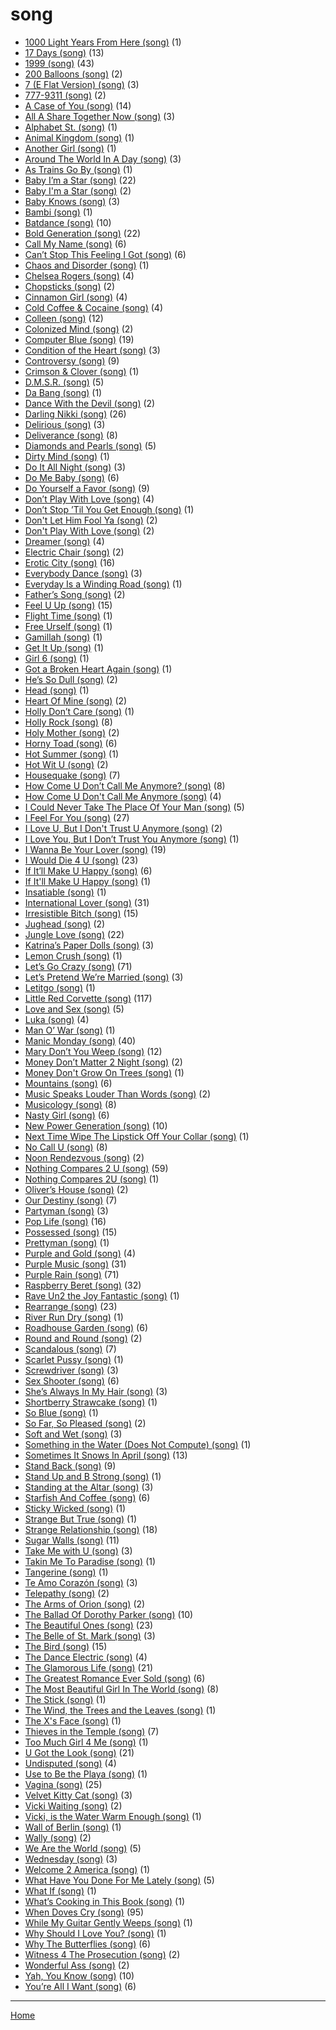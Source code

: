 # song

  * [1000 Light Years From Here (song)](../song/1000-light-years-from-here/index.md) (1)
  * [17 Days (song)](../song/17-days/index.md) (13)
  * [1999 (song)](../song/1999/index.md) (43)
  * [200 Balloons (song)](../song/200-balloons/index.md) (2)
  * [7 (E Flat Version) (song)](../song/7-e-flat-version/index.md) (3)
  * [777-9311 (song)](../song/777-9311/index.md) (2)
  * [A Case of You (song)](../song/a-case-of-you/index.md) (14)
  * [All A Share Together Now (song)](../song/all-a-share-together-now/index.md) (3)
  * [Alphabet St. (song)](../song/alphabet-st/index.md) (1)
  * [Animal Kingdom (song)](../song/animal-kingdom/index.md) (1)
  * [Another Girl (song)](../song/another-girl/index.md) (1)
  * [Around The World In A Day (song)](../song/around-the-world-in-a-day/index.md) (3)
  * [As Trains Go By (song)](../song/as-trains-go-by/index.md) (1)
  * [Baby I’m a Star (song)](../song/baby-i-m-a-star/index.md) (22)
  * [Baby I'm a Star (song)](../song/baby-i-m-a-star/index.md) (2)
  * [Baby Knows (song)](../song/baby-knows/index.md) (3)
  * [Bambi (song)](../song/bambi/index.md) (1)
  * [Batdance (song)](../song/batdance/index.md) (10)
  * [Bold Generation (song)](../song/bold-generation/index.md) (22)
  * [Call My Name (song)](../song/call-my-name/index.md) (6)
  * [Can’t Stop This Feeling I Got (song)](../song/can-t-stop-this-feeling-i-got/index.md) (6)
  * [Chaos and Disorder (song)](../song/chaos-and-disorder/index.md) (1)
  * [Chelsea Rogers (song)](../song/chelsea-rogers/index.md) (4)
  * [Chopsticks (song)](../song/chopsticks/index.md) (2)
  * [Cinnamon Girl (song)](../song/cinnamon-girl/index.md) (4)
  * [Cold Coffee & Cocaine (song)](../song/cold-coffee-cocaine/index.md) (4)
  * [Colleen (song)](../song/colleen/index.md) (12)
  * [Colonized Mind (song)](../song/colonized-mind/index.md) (2)
  * [Computer Blue (song)](../song/computer-blue/index.md) (19)
  * [Condition of the Heart (song)](../song/condition-of-the-heart/index.md) (3)
  * [Controversy (song)](../song/controversy/index.md) (9)
  * [Crimson & Clover (song)](../song/crimson-clover/index.md) (1)
  * [D.M.S.R. (song)](../song/d-m-s-r/index.md) (5)
  * [Da Bang (song)](../song/da-bang/index.md) (1)
  * [Dance With the Devil (song)](../song/dance-with-the-devil/index.md) (2)
  * [Darling Nikki (song)](../song/darling-nikki/index.md) (26)
  * [Delirious (song)](../song/delirious/index.md) (3)
  * [Deliverance (song)](../song/deliverance/index.md) (8)
  * [Diamonds and Pearls (song)](../song/diamonds-and-pearls/index.md) (5)
  * [Dirty Mind (song)](../song/dirty-mind/index.md) (1)
  * [Do It All Night (song)](../song/do-it-all-night/index.md) (3)
  * [Do Me Baby (song)](../song/do-me-baby/index.md) (6)
  * [Do Yourself a Favor (song)](../song/do-yourself-a-favor/index.md) (9)
  * [Don’t Play With Love (song)](../song/don-t-play-with-love/index.md) (4)
  * [Don’t Stop ’Til You Get Enough (song)](../song/don-t-stop-til-you-get-enough/index.md) (1)
  * [Don't Let Him Fool Ya (song)](../song/don-t-let-him-fool-ya/index.md) (2)
  * [Don't Play With Love (song)](../song/don-t-play-with-love/index.md) (2)
  * [Dreamer (song)](../song/dreamer/index.md) (4)
  * [Electric Chair (song)](../song/electric-chair/index.md) (2)
  * [Erotic City (song)](../song/erotic-city/index.md) (16)
  * [Everybody Dance (song)](../song/everybody-dance/index.md) (3)
  * [Everyday Is a Winding Road (song)](../song/everyday-is-a-winding-road/index.md) (1)
  * [Father’s Song (song)](../song/father-s-song/index.md) (2)
  * [Feel U Up (song)](../song/feel-u-up/index.md) (15)
  * [Flight Time (song)](../song/flight-time/index.md) (1)
  * [Free Urself (song)](../song/free-urself/index.md) (1)
  * [Gamillah (song)](../song/gamillah/index.md) (1)
  * [Get It Up (song)](../song/get-it-up/index.md) (1)
  * [Girl 6 (song)](../song/girl-6/index.md) (1)
  * [Got a Broken Heart Again (song)](../song/got-a-broken-heart-again/index.md) (1)
  * [He’s So Dull (song)](../song/he-s-so-dull/index.md) (2)
  * [Head (song)](../song/head/index.md) (1)
  * [Heart Of Mine (song)](../song/heart-of-mine/index.md) (2)
  * [Holly Don’t Care (song)](../song/holly-don-t-care/index.md) (1)
  * [Holly Rock (song)](../song/holly-rock/index.md) (8)
  * [Holy Mother (song)](../song/holy-mother/index.md) (2)
  * [Horny Toad (song)](../song/horny-toad/index.md) (6)
  * [Hot Summer (song)](../song/hot-summer/index.md) (1)
  * [Hot Wit U (song)](../song/hot-wit-u/index.md) (2)
  * [Housequake (song)](../song/housequake/index.md) (7)
  * [How Come U Don’t Call Me Anymore? (song)](../song/how-come-u-don-t-call-me-anymore/index.md) (8)
  * [How Come U Don't Call Me Anymore (song)](../song/how-come-u-don-t-call-me-anymore/index.md) (4)
  * [I Could Never Take The Place Of Your Man (song)](../song/i-could-never-take-the-place-of-your-man/index.md) (5)
  * [I Feel For You (song)](../song/i-feel-for-you/index.md) (27)
  * [I Love U, But I Don't Trust U Anymore (song)](../song/i-love-u-but-i-don-t-trust-u-anymore/index.md) (2)
  * [I Love You, But I Don’t Trust You Anymore (song)](../song/i-love-you-but-i-don-t-trust-you-anymore/index.md) (1)
  * [I Wanna Be Your Lover (song)](../song/i-wanna-be-your-lover/index.md) (19)
  * [I Would Die 4 U (song)](../song/i-would-die-4-u/index.md) (23)
  * [If It’ll Make U Happy (song)](../song/if-it-ll-make-u-happy/index.md) (6)
  * [If It'll Make U Happy (song)](../song/if-it-ll-make-u-happy/index.md) (1)
  * [Insatiable (song)](../song/insatiable/index.md) (1)
  * [International Lover (song)](../song/international-lover/index.md) (31)
  * [Irresistible Bitch (song)](../song/irresistible-bitch/index.md) (15)
  * [Jughead (song)](../song/jughead/index.md) (2)
  * [Jungle Love (song)](../song/jungle-love/index.md) (22)
  * [Katrina’s Paper Dolls (song)](../song/katrina-s-paper-dolls/index.md) (3)
  * [Lemon Crush (song)](../song/lemon-crush/index.md) (1)
  * [Let’s Go Crazy (song)](../song/let-s-go-crazy/index.md) (71)
  * [Let’s Pretend We’re Married (song)](../song/let-s-pretend-we-re-married/index.md) (3)
  * [Letitgo (song)](../song/letitgo/index.md) (1)
  * [Little Red Corvette (song)](../song/little-red-corvette/index.md) (117)
  * [Love and Sex (song)](../song/love-and-sex/index.md) (5)
  * [Luka (song)](../song/luka/index.md) (4)
  * [Man O’ War (song)](../song/man-o-war/index.md) (1)
  * [Manic Monday (song)](../song/manic-monday/index.md) (40)
  * [Mary Don’t You Weep (song)](../song/mary-don-t-you-weep/index.md) (12)
  * [Money Don’t Matter 2 Night (song)](../song/money-don-t-matter-2-night/index.md) (2)
  * [Money Don't Grow On Trees (song)](../song/money-don-t-grow-on-trees/index.md) (1)
  * [Mountains (song)](../song/mountains/index.md) (6)
  * [Music Speaks Louder Than Words (song)](../song/music-speaks-louder-than-words/index.md) (2)
  * [Musicology (song)](../song/musicology/index.md) (8)
  * [Nasty Girl (song)](../song/nasty-girl/index.md) (6)
  * [New Power Generation (song)](../song/new-power-generation/index.md) (10)
  * [Next Time Wipe The Lipstick Off Your Collar (song)](../song/next-time-wipe-the-lipstick-off-your-collar/index.md) (1)
  * [No Call U (song)](../song/no-call-u/index.md) (8)
  * [Noon Rendezvous (song)](../song/noon-rendezvous/index.md) (2)
  * [Nothing Compares 2 U (song)](../song/nothing-compares-2-u/index.md) (59)
  * [Nothing Compares 2U (song)](../song/nothing-compares-2u/index.md) (1)
  * [Oliver’s House (song)](../song/oliver-s-house/index.md) (2)
  * [Our Destiny (song)](../song/our-destiny/index.md) (7)
  * [Partyman (song)](../song/partyman/index.md) (3)
  * [Pop Life (song)](../song/pop-life/index.md) (16)
  * [Possessed (song)](../song/possessed/index.md) (15)
  * [Prettyman (song)](../song/prettyman/index.md) (1)
  * [Purple and Gold (song)](../song/purple-and-gold/index.md) (4)
  * [Purple Music (song)](../song/purple-music/index.md) (31)
  * [Purple Rain (song)](../song/purple-rain/index.md) (71)
  * [Raspberry Beret (song)](../song/raspberry-beret/index.md) (32)
  * [Rave Un2 the Joy Fantastic (song)](../song/rave-un2-the-joy-fantastic/index.md) (1)
  * [Rearrange (song)](../song/rearrange/index.md) (23)
  * [River Run Dry (song)](../song/river-run-dry/index.md) (1)
  * [Roadhouse Garden (song)](../song/roadhouse-garden/index.md) (6)
  * [Round and Round (song)](../song/round-and-round/index.md) (2)
  * [Scandalous (song)](../song/scandalous/index.md) (7)
  * [Scarlet Pussy (song)](../song/scarlet-pussy/index.md) (1)
  * [Screwdriver (song)](../song/screwdriver/index.md) (3)
  * [Sex Shooter (song)](../song/sex-shooter/index.md) (6)
  * [She’s Always In My Hair (song)](../song/she-s-always-in-my-hair/index.md) (3)
  * [Shortberry Strawcake (song)](../song/shortberry-strawcake/index.md) (1)
  * [So Blue (song)](../song/so-blue/index.md) (1)
  * [So Far, So Pleased (song)](../song/so-far-so-pleased/index.md) (2)
  * [Soft and Wet (song)](../song/soft-and-wet/index.md) (3)
  * [Something in the Water (Does Not Compute) (song)](../song/something-in-the-water-does-not-compute/index.md) (1)
  * [Sometimes It Snows In April (song)](../song/sometimes-it-snows-in-april/index.md) (13)
  * [Stand Back (song)](../song/stand-back/index.md) (9)
  * [Stand Up and B Strong (song)](../song/stand-up-and-b-strong/index.md) (1)
  * [Standing at the Altar (song)](../song/standing-at-the-altar/index.md) (3)
  * [Starfish And Coffee (song)](../song/starfish-and-coffee/index.md) (6)
  * [Sticky Wicked (song)](../song/sticky-wicked/index.md) (1)
  * [Strange But True (song)](../song/strange-but-true/index.md) (1)
  * [Strange Relationship (song)](../song/strange-relationship/index.md) (18)
  * [Sugar Walls (song)](../song/sugar-walls/index.md) (11)
  * [Take Me with U (song)](../song/take-me-with-u/index.md) (3)
  * [Takin Me To Paradise (song)](../song/takin-me-to-paradise/index.md) (1)
  * [Tangerine (song)](../song/tangerine/index.md) (1)
  * [Te Amo Corazón (song)](../song/te-amo-coraz-n/index.md) (3)
  * [Telepathy (song)](../song/telepathy/index.md) (2)
  * [The Arms of Orion (song)](../song/the-arms-of-orion/index.md) (2)
  * [The Ballad Of Dorothy Parker (song)](../song/the-ballad-of-dorothy-parker/index.md) (10)
  * [The Beautiful Ones (song)](../song/the-beautiful-ones/index.md) (23)
  * [The Belle of St. Mark (song)](../song/the-belle-of-st-mark/index.md) (3)
  * [The Bird (song)](../song/the-bird/index.md) (15)
  * [The Dance Electric (song)](../song/the-dance-electric/index.md) (4)
  * [The Glamorous Life (song)](../song/the-glamorous-life/index.md) (21)
  * [The Greatest Romance Ever Sold (song)](../song/the-greatest-romance-ever-sold/index.md) (6)
  * [The Most Beautiful Girl In The World (song)](../song/the-most-beautiful-girl-in-the-world/index.md) (8)
  * [The Stick (song)](../song/the-stick/index.md) (1)
  * [The Wind, the Trees and the Leaves (song)](../song/the-wind-the-trees-and-the-leaves/index.md) (1)
  * [The X's Face (song)](../song/the-x-s-face/index.md) (1)
  * [Thieves in the Temple (song)](../song/thieves-in-the-temple/index.md) (7)
  * [Too Much Girl 4 Me (song)](../song/too-much-girl-4-me/index.md) (1)
  * [U Got the Look (song)](../song/u-got-the-look/index.md) (21)
  * [Undisputed (song)](../song/undisputed/index.md) (4)
  * [Use to Be the Playa (song)](../song/use-to-be-the-playa/index.md) (1)
  * [Vagina (song)](../song/vagina/index.md) (25)
  * [Velvet Kitty Cat (song)](../song/velvet-kitty-cat/index.md) (3)
  * [Vicki Waiting (song)](../song/vicki-waiting/index.md) (2)
  * [Vicki, is the Water Warm Enough (song)](../song/vicki-is-the-water-warm-enough/index.md) (1)
  * [Wall of Berlin (song)](../song/wall-of-berlin/index.md) (1)
  * [Wally (song)](../song/wally/index.md) (2)
  * [We Are the World (song)](../song/we-are-the-world/index.md) (5)
  * [Wednesday (song)](../song/wednesday/index.md) (3)
  * [Welcome 2 America (song)](../song/welcome-2-america/index.md) (1)
  * [What Have You Done For Me Lately (song)](../song/what-have-you-done-for-me-lately/index.md) (5)
  * [What If (song)](../song/what-if/index.md) (1)
  * [What’s Cooking in This Book (song)](../song/what-s-cooking-in-this-book/index.md) (1)
  * [When Doves Cry (song)](../song/when-doves-cry/index.md) (95)
  * [While My Guitar Gently Weeps (song)](../song/while-my-guitar-gently-weeps/index.md) (1)
  * [Why Should I Love You? (song)](../song/why-should-i-love-you/index.md) (1)
  * [Why The Butterflies (song)](../song/why-the-butterflies/index.md) (6)
  * [Witness 4 The Prosecution (song)](../song/witness-4-the-prosecution/index.md) (2)
  * [Wonderful Ass (song)](../song/wonderful-ass/index.md) (2)
  * [Yah, You Know (song)](../song/yah-you-know/index.md) (10)
  * [You’re All I Want (song)](../song/you-re-all-i-want/index.md) (6)

----

[Home](../index.md)
